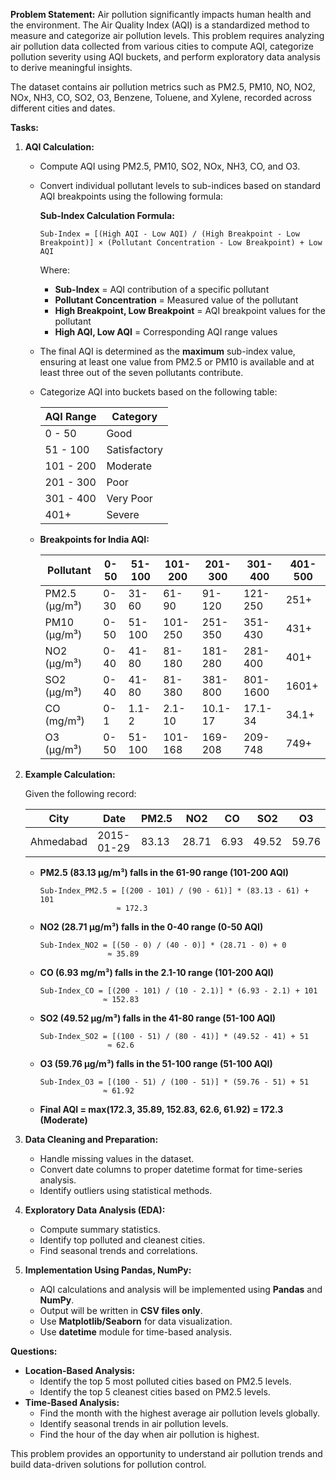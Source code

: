 **Problem Statement:** Air pollution significantly impacts human health and the environment. The Air Quality Index (AQI) is a standardized method to measure and categorize air pollution levels. This problem requires analyzing air pollution data collected from various cities to compute AQI, categorize pollution severity using AQI buckets, and perform exploratory data analysis to derive meaningful insights.

The dataset contains air pollution metrics such as PM2.5, PM10, NO, NO2, NOx, NH3, CO, SO2, O3, Benzene, Toluene, and Xylene, recorded across different cities and dates.

**Tasks:**

1. **AQI Calculation:**

   - Compute AQI using PM2.5, PM10, SO2, NOx, NH3, CO, and O3.

   - Convert individual pollutant levels to sub-indices based on standard AQI breakpoints using the following formula:

     **Sub-Index Calculation Formula:**

     ```
     Sub-Index = [(High AQI - Low AQI) / (High Breakpoint - Low Breakpoint)] × (Pollutant Concentration - Low Breakpoint) + Low AQI
     ```

     Where:

     - **Sub-Index** = AQI contribution of a specific pollutant
     - **Pollutant Concentration** = Measured value of the pollutant
     - **High Breakpoint, Low Breakpoint** = AQI breakpoint values for the pollutant
     - **High AQI, Low AQI** = Corresponding AQI range values

   - The final AQI is determined as the **maximum** sub-index value, ensuring at least one value from PM2.5 or PM10 is available and at least three out of the seven pollutants contribute.

   - Categorize AQI into buckets based on the following table:

     | AQI Range | Category     |
     | --------- | ------------ |
     | 0 - 50    | Good         |
     | 51 - 100  | Satisfactory |
     | 101 - 200 | Moderate     |
     | 201 - 300 | Poor         |
     | 301 - 400 | Very Poor    |
     | 401+      | Severe       |

   - **Breakpoints for India AQI:**

     | Pollutant     | 0-50 | 51-100 | 101-200 | 201-300 | 301-400  | 401-500 |
     | ------------- | ---- | ------ | ------- | ------- | -------- | ------- |
     | PM2.5 (µg/m³) | 0-30 | 31-60  | 61-90   | 91-120  | 121-250  | 251+    |
     | PM10 (µg/m³)  | 0-50 | 51-100 | 101-250 | 251-350 | 351-430  | 431+    |
     | NO2 (µg/m³)   | 0-40 | 41-80  | 81-180  | 181-280 | 281-400  | 401+    |
     | SO2 (µg/m³)   | 0-40 | 41-80  | 81-380  | 381-800 | 801-1600 | 1601+   |
     | CO (mg/m³)    | 0-1  | 1.1-2  | 2.1-10  | 10.1-17 | 17.1-34  | 34.1+   |
     | O3 (µg/m³)    | 0-50 | 51-100 | 101-168 | 169-208 | 209-748  | 749+    |

2. **Example Calculation:**

   Given the following record:

   | City      | Date       | PM2.5 | NO2   | CO   | SO2   | O3    |
   | --------- | ---------- | ----- | ----- | ---- | ----- | ----- |
   | Ahmedabad | 2015-01-29 | 83.13 | 28.71 | 6.93 | 49.52 | 59.76 |

   - **PM2.5 (83.13 µg/m³) falls in the 61-90 range (101-200 AQI)**
     ```
     Sub-Index_PM2.5 = [(200 - 101) / (90 - 61)] * (83.13 - 61) + 101
                      ≈ 172.3
     ```
   - **NO2 (28.71 µg/m³) falls in the 0-40 range (0-50 AQI)**
     ```
     Sub-Index_NO2 = [(50 - 0) / (40 - 0)] * (28.71 - 0) + 0
                    ≈ 35.89
     ```
   - **CO (6.93 mg/m³) falls in the 2.1-10 range (101-200 AQI)**
     ```
     Sub-Index_CO = [(200 - 101) / (10 - 2.1)] * (6.93 - 2.1) + 101
                   ≈ 152.83
     ```
   - **SO2 (49.52 µg/m³) falls in the 41-80 range (51-100 AQI)**
     ```
     Sub-Index_SO2 = [(100 - 51) / (80 - 41)] * (49.52 - 41) + 51
                    ≈ 62.6
     ```
   - **O3 (59.76 µg/m³) falls in the 51-100 range (51-100 AQI)**
     ```
     Sub-Index_O3 = [(100 - 51) / (100 - 51)] * (59.76 - 51) + 51
                   ≈ 61.92
     ```
   - **Final AQI = max(172.3, 35.89, 152.83, 62.6, 61.92) = 172.3 (Moderate)**

3. **Data Cleaning and Preparation:**

   - Handle missing values in the dataset.
   - Convert date columns to proper datetime format for time-series analysis.
   - Identify outliers using statistical methods.

4. **Exploratory Data Analysis (EDA):**

   - Compute summary statistics.
   - Identify top polluted and cleanest cities.
   - Find seasonal trends and correlations.

5. **Implementation Using Pandas, NumPy:**

   - AQI calculations and analysis will be implemented using **Pandas** and **NumPy**.
   - Output will be written in **CSV files only**.
   - Use **Matplotlib/Seaborn** for data visualization.
   - Use **datetime** module for time-based analysis.

**Questions:**

- **Location-Based Analysis:**
  - Identify the top 5 most polluted cities based on PM2.5 levels.
  - Identify the top 5 cleanest cities based on PM2.5 levels.
- **Time-Based Analysis:**
  - Find the month with the highest average air pollution levels globally.
  - Identify seasonal trends in air pollution levels.
  - Find the hour of the day when air pollution is highest.

This problem provides an opportunity to understand air pollution trends and build data-driven solutions for pollution control.
